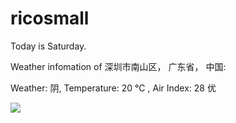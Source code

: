 # ricosmall

Today is Saturday.

Weather infomation of 深圳市南山区， 广东省， 中国: 

Weather: 阴, Temperature: 20 ℃ , Air Index: 28 优

<img src="https://github-readme-stats.vercel.app/api?username=ricosmall&show_icons=true" />

